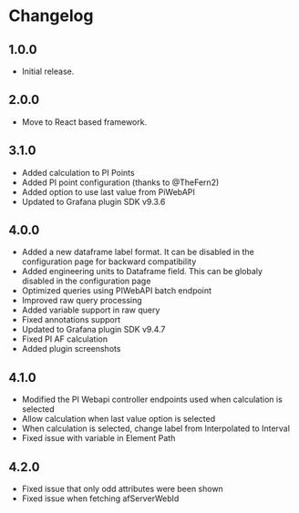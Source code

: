 # Changelog

## 1.0.0

- Initial release.

## 2.0.0

- Move to React based framework.

## 3.1.0

- Added calculation to PI Points
- Added PI point configuration (thanks to @TheFern2)
- Added option to use last value from PiWebAPI
- Updated to Grafana plugin SDK v9.3.6

## 4.0.0

- Added a new dataframe label format. It can be disabled in the configuration page for backward compatibility
- Added engineering units to Dataframe field. This can be globaly disabled in the configuration page
- Optimized queries using PIWebAPI batch endpoint
- Improved raw query processing
- Added variable support in raw query
- Fixed annotations support
- Updated to Grafana plugin SDK v9.4.7
- Fixed PI AF calculation
- Added plugin screenshots

## 4.1.0

- Modified the PI Webapi controller endpoints used when calculation is selected
- Allow calculation when last value option is selected
- When calculation is selected, change label from Interpolated to Interval
- Fixed issue with variable in Element Path

## 4.2.0

- Fixed issue that only odd attributes were been shown
- Fixed issue when fetching afServerWebId
